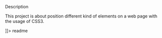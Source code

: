 <snippet>
  <content><![CDATA[
# ${1:Project Position and floating with CSS3}

## Description
This project is about position  different kind of elements  on a web page with the usage of CSS3.






]]></content>
  <tabTrigger>readme</tabTrigger>
</snippet>